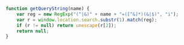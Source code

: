 <!--
author: checkking
date: 2017-02-07
title: javascript获得url后面的参数
tags: javascript
category: javascript
status: publish
summary: 
-->
```javascript
function getQueryString(name) {
    var reg = new RegExp("(^|&)" + name + "=([^&]*)(&|$)", "i");
    var r = window.location.search.substr(1).match(reg);
    if (r != null) return unescape(r[2]);
    return null;
}
```
